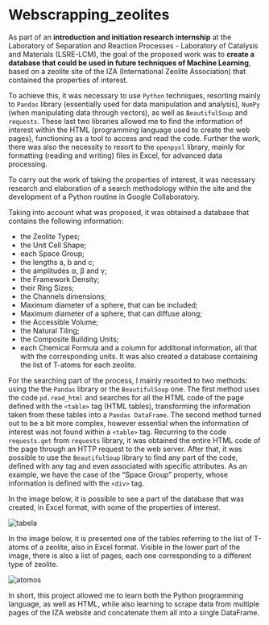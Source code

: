 # Webscrapping_zeolites

As part of an **introduction and initiation research internship** at the Laboratory of Separation and Reaction Processes - Laboratory of Catalysis and Materials (LSRE-LCM), the goal of the proposed work was to **create a database that could be used in future techniques of Machine Learning**, based on a zeolite site of the IZA (International Zeolite Association) that contained the properties of interest.

To achieve this, it was necessary to use ``Python`` techniques, resorting mainly to ``Pandas`` library (essentially used for data manipulation and analysis), ``NumPy`` (when manipulating data through vectors), as well as ``BeautifulSoup`` and ``requests``. These last two libraries allowed me to find the information of interest within the HTML (programming language used to create the web pages), functioning as a tool to access and read the code. Further the work, there was also the necessity to resort to the ``openpyxl`` library, mainly for formatting (reading and writing) files in Excel, for advanced data processing.

To carry out the work of taking the properties of interest, it was necessary research and elaboration of a search methodology within the site and the development of a Python routine in Google Collaboratory.

Taking into account what was proposed, it was obtained a database that contains the following information:
- the Zeolite Types;
- the Unit Cell Shape;
- each Space Group;
- the lengths a, b and c;
- the amplitudes α, β and γ;
- the Framework Density;
- their Ring Sizes;
- the Channels dimensions;
- Maximum diameter of a sphere, that can be included;
- Maximum diameter of a sphere, that can diffuse along;
- the Accessible Volume;
- the Natural Tiling;
- the Composite Building Units;
- each Chemical Formula and a column for additional information, all that with the corresponding units.
It was also created a database containing the list of T-atoms for each zeolite.

For the searching part of the process, I mainly resorted to two methods: using the the ``Pandas`` library or the ``BeautifulSoup`` one.
The first method uses the code ``pd.read_html`` and searches for all the HTML code of the page defined with the ``<table>`` tag (HTML tables), transforming the information taken from these tables into a ``Pandas DataFrame``.
The second method turned out to be a bit more complex, however essential when the information of interest was not found within a ``<table>`` tag. Recurring to the code ``requests.get`` from ``requests`` library, it was obtained the entire HTML code of the page through an HTTP request to the web server. After that, it was possible to use the ``BeautifulSoup`` library to find any part of the code, defined with any tag and even associated with specific attributes. As an example, we have the case of the “Space Group” property, whose information is defined with the ``<div>`` tag.

In the image below, it is possible to see a part of the database that was created, in Excel format, with some of the properties of interest.

![tabela](https://github.com/user-attachments/assets/fa6b7131-b751-4e2c-92fc-6dad193d7aea)

In the image below, it is presented one of the tables referring to the list of T-atoms of a zeolite, also in Excel format. Visible in the lower part of the image, there is also a list of pages, each one corresponding to a different type of zeolite.

![atomos](https://github.com/user-attachments/assets/59392b20-e12b-457e-be43-993b9b563e40)

In short, this project allowed me to learn both the Python programming language, as well as HTML, while also learning to scrape data from multiple pages of the IZA website and concatenate them all into a single DataFrame.
